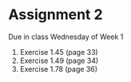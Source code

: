 # Assignment 2

Due in class Wednesday of Week 1

1. Exercise 1.45 (page 33)
2. Exercise 1.49 (page 34)
3. Exercise 1.78 (page 36)
